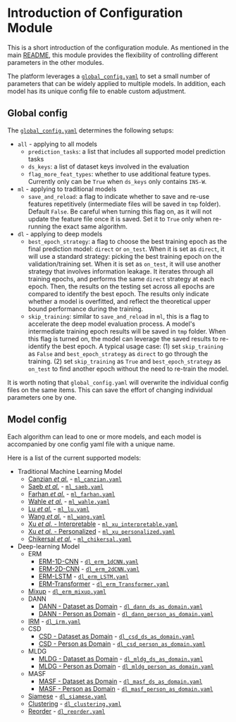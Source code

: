# Introduction of Configuration Module

This is a short introduction of the configuration module. As mentioned in the main [README](../README.md), this module provides the flexibility of controlling different parameters in the other modules.

The platform leverages a [`global_config.yaml`](./global_config.yaml) to set a small number of parameters that can be widely applied to multiple models. In addition, each model has its unique config file to enable custom adjustment.

## Global config

The [`global_config.yaml`](./global_config.yaml) determines the following setups:
- `all` - applying to all models
  - `prediction_tasks`: a list that includes all supported model prediction tasks
  - `ds_keys`: a list of dataset keys involved in the evaluation
  - `flag_more_feat_types`: whether to use additional feature types. Currently only can be `True` when `ds_keys` only contains `INS-W`.
- `ml` - applying to traditional models
  - `save_and_reload`: a flag to indicate whether to save and re-use features repetitively (intermediate files will be saved in `tmp` folder). Default `False`. Be careful when turning this flag on, as it will not update the feature file once it is saved. Set it to `True` only when re-running the exact same algorithm.
- `dl` - applying to deep models
  - `best_epoch_strategy`: a flag to choose the best training epoch as the final prediction model: `direct` or `on_test`.
    When it is set as `direct`, it will use a standard strategy: picking the best training epoch on the validation/training set.
    When it is set as `on_test`, it will use another strategy that involves information leakage. It iterates through all training epochs, and performs the same `direct` strategy at each epoch. Then, the results on the testing set across all epochs are compared to identify the best epoch. The results only indicate whether a model is overfitted, and reflect the theoretical upper bound performance during the training.
  - `skip_training`: similar to `save_and_reload` in `ml`, this is a flag to accelerate the deep model evaluation process. A model's intermediate training epoch results will be saved in `tmp` folder. When this flag is turned on, the model can leverage the saved results to re-identify the best epoch. A typical usage case: (1) set `skip_training` as `False` and `best_epoch_strategy` as `direct` to go through the training. (2) set `skip_training` as `True` and `best_epoch_strategy` as `on_test` to find another epoch without the need to re-train the model.

It is worth noting that `global_config.yaml` will overwrite the individual config files on the same items. This can save the effort of changing individual parameters one by one.

## Model config

Each algorithm can lead to one or more models, and each model is accompanied by one config yaml file with a unique name.

Here is a list of the current supported models:
- Traditional Machine Learning Model
  - [Canzian *et al.*](../algorithm/ml_canzian.py) - [`ml_canzian.yaml`](./ml_canzian.yaml)
  - [Saeb *et al.*](../algorithm/ml_saeb.py) - [`ml_saeb.yaml`](./ml_saeb.yaml)
  - [Farhan *et al.*](../algorithm/ml_farhan.py) - [`ml_farhan.yaml`](./ml_farhan.yaml)
  - [Wahle *et al.*](../algorithm/ml_wahle.py) - [`ml_wahle.yaml`](./ml_wahle.yaml)
  - [Lu *et al.*](../algorithm/ml_lu.py) - [`ml_lu.yaml`](./ml_lu.yaml)
  - [Wang *et al.*](../algorithm/ml_wang.py) - [`ml_wang.yaml`](./ml_wang.yaml)
  - [Xu *et al.* - Interpretable](../algorithm/ml_xu_interpretable.py) - [`ml_xu_interpretable.yaml`](./ml_xu_interpretable.yaml)
  - [Xu *et al.* - Personalized](../algorithm/ml_xu_personalized.py) - [`ml_xu_personalized.yaml`](./ml_xu_personalized.yaml)
  - [Chikersal *et al.*](../algorithm/ml_chikersal.py) - [`ml_chikersal.yaml`](./ml_chikersal.yaml)
- Deep-learning Model
  - ERM
    - [ERM-1D-CNN](../algorithm/dl_erm.py) - [`dl_erm_1dCNN.yaml`](./dl_erm_1dCNN.yaml)
    - [ERM-2D-CNN](../algorithm/dl_erm.py) - [`dl_erm_2dCNN.yaml`](./dl_erm_2dCNN.yaml)
    - [ERM-LSTM](../algorithm/dl_erm.py) - [`dl_erm_LSTM.yaml`](./dl_erm_LSTM.yaml)
    - [ERM-Transformer](../algorithm/dl_erm.py) - [`dl_erm_Transformer.yaml`](./dl_erm_Transformer.yaml)
  - [Mixup](../algorithm/dl_erm.py) - [`dl_erm_mixup.yaml`](./dl_erm_mixup.yaml)
  - DANN
    - [DANN - Dataset as Domain](../algorithm/dl_dann.py) - [`dl_dann_ds_as_domain.yaml`](./dl_dann_ds_as_domain.yaml)
    - [DANN - Person as Domain](../algorithm/dl_dann.py) - [`dl_dann_person_as_domain.yaml`](./dl_dann_person_as_domain.yaml)
  - [IRM](../algorithm/dl_irm.py) - [`dl_irm.yaml`](./dl_irm.yaml)
  - CSD
    - [CSD - Dataset as Domain](../algorithm/dl_csd.py) - [`dl_csd_ds_as_domain.yaml`](./dl_csd_ds_as_domain.yaml)
    - [CSD - Person as Domain](../algorithm/dl_csd.py) - [`dl_csd_person_as_domain.yaml`](./dl_csd_person_as_domain.yaml)
  - MLDG
    - [MLDG - Dataset as Domain](../algorithm/dl_mldg.py) - [`dl_mldg_ds_as_domain.yaml`](./dl_mldg_ds_as_domain.yaml)
    - [MLDG - Person as Domain](../algorithm/dl_mldg.py) - [`dl_mldg_person_as_domain.yaml`](./dl_mldg_person_as_domain.yaml)
  - MASF
    - [MASF - Dataset as Domain](../algorithm/dl_masf.py) - [`dl_masf_ds_as_domain.yaml`](./dl_masf_ds_as_domain.yaml)
    - [MASF - Person as Domain](../algorithm/dl_masf.py) - [`dl_masf_person_as_domain.yaml`](./dl_masf_person_as_domain.yaml)
  - [Siamese](../algorithm/dl_siamese.py) - [`dl_siamese.yaml`](./dl_siamese.yaml)
  - [Clustering](../algorithm/dl_clustering.py) - [`dl_clustering.yaml`](./dl_clustering.yaml)
  - [Reorder](../algorithm/dl_reorder.py) - [`dl_reorder.yaml`](./dl_reorder.yaml)